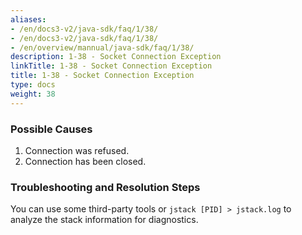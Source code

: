 ```yaml
---
aliases:
- /en/docs3-v2/java-sdk/faq/1/38/
- /en/docs3-v2/java-sdk/faq/1/38/
- /en/overview/mannual/java-sdk/faq/1/38/
description: 1-38 - Socket Connection Exception
linkTitle: 1-38 - Socket Connection Exception
title: 1-38 - Socket Connection Exception
type: docs
weight: 38
---
```







### Possible Causes

1. Connection was refused.
2. Connection has been closed.

### Troubleshooting and Resolution Steps

You can use some third-party tools or `jstack [PID] > jstack.log` to analyze the stack information for diagnostics.

